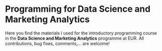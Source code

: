 # Programming for Data Science and Marketing Analytics

Here you find the materials I used for the introductory programming course in the **Data Science and Marketing Analytics** programme at EUR. All contributions, bug fixes, comments,... are welcome! 


